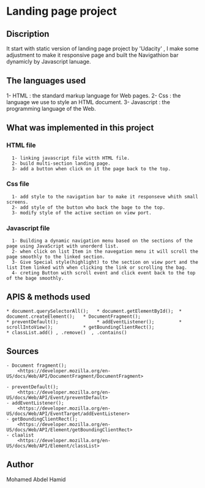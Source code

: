 # Landing page project

## Discription

It start with static version of landing page project by 'Udacity' , I make some adjustment to make it responsive page
 and built the Navigathion bar dynamicly by Javascript lanuage.

## The languages used

1- HTML       : the standard markup language for Web pages.
2- Css        : the language we use to style an HTML document.
3- Javascript : the programming language of the Web.

## What was implemented in this project

### HTML file

      1- linking javascript file witth HTML file.
      2- build multi-section landing page.
      3- add a button when click on it the page back to the top. 

### Css file

      1- add style to the navigation bar to make it responseve whith small screens.
      2- add style of the button who back the bage to the top.
      3- modify style of the active section on view port.

### Javascript file

      1- Building a dynamic navigation menu based on the sections of the page using JavaScript with unorderd list.
      2- when click on list Item in the navegation menu it will scroll the page smoothly to the linked section.
      3- Give Special style(highlight) to the section on view port and the list Item linked with when clicking the link or scrolling the bag.
      4- creting Button with scroll event and click event back to the top of the bage smoothly.

## APIS & methods used

    * document.querySelectorAll();   * document.getElementById();  * document.createElement();   * DocumentFragment();
    * preventDefault();              * addEventListener();         * scrollIntoView();           * getBoundingClientRect();
    * classList.add() , .remove()  , .contains()

## Sources

    - Document fragment();
        <https://developer.mozilla.org/en-US/docs/Web/API/DocumentFragment/DocumentFragment>

    - preventDefault();
        <https://developer.mozilla.org/en-US/docs/Web/API/Event/preventDefault>
    - addEventListener();
        <https://developer.mozilla.org/en-US/docs/Web/API/EventTarget/addEventListener>
    - getBoundingClientRect();
        <https://developer.mozilla.org/en-US/docs/Web/API/Element/getBoundingClientRect>
    - claalist
        <https://developer.mozilla.org/en-US/docs/Web/API/Element/classList>

## Author

   Mohamed Abdel Hamid

